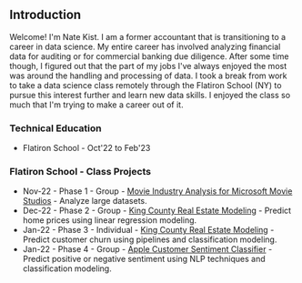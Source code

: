 ## Introduction

Welcome! I'm Nate Kist.  I am a former accountant that is transitioning to a career in data science.  My entire career has involved analyzing financial data for auditing or for commercial banking due diligence.  After some time though, I figured out that the part of my jobs I've always enjoyed the most was around the handling and processing of data.  I took a break from work to take a data science class remotely through the Flatiron School (NY) to pursue this interest further and learn new data skills.  I enjoyed the class so much that I'm trying to make a career out of it.   

### Technical Education
- Flatiron School - Oct'22 to Feb'23

### Flatiron School - Class Projects
- Nov-22 - Phase 1 - Group - [Movie Industry Analysis for Microsoft Movie Studios](https://github.com/fetterollie/Microsoft-Movie-Analysis) - Analyze large datasets.
- Dec-22 - Phase 2 - Group - [King County Real Estate Modeling](https://github.com/ilanhaskel/Sleep-Regression-Project2) - Predict home prices using linear regression modeling.  
- Jan-22 - Phase 3 - Individual - [King County Real Estate Modeling](https://github.com/ilanhaskel/Sleep-Regression-Project2) - Predict customer churn using pipelines and classification modeling.
- Jan-22 - Phase 4 - Group -  [Apple Customer Sentiment Classifier](https://github.com/josecastillofl/phase_4_project) - Predict positive or negative sentiment using NLP techniques and classification modeling.

